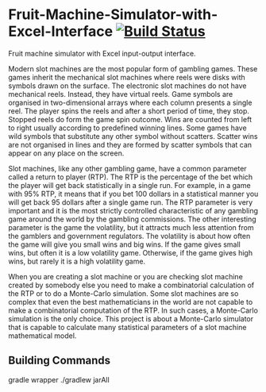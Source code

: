 # Fruit-Machine-Simulator-with-Excel-Interface [![Build Status](https://travis-ci.org/VelbazhdSoftwareLLC/Fruit-Machine-Simulator-with-Excel-Interface.svg?branch=master)](https://travis-ci.org/VelbazhdSoftwareLLC/Fruit-Machine-Simulator-with-Excel-Interface) 

Fruit machine simulator with Excel input-output interface.

Modern slot machines are the most popular form of gambling games. These games inherit the mechanical slot machines where reels were disks with symbols drawn on the surface. The electronic slot machines do not have mechanical reels. Instead, they have virtual reels. Game symbols are organised in two-dimensional arrays where each column presents a single reel. The player spins the reels and after a short period of time, they stop. Stopped reels do form the game spin outcome. Wins are counted from left to right usually according to predefined winning lines. Some games have wild symbols that substitute any other symbol without scatters. Scatter wins are not organised in lines and they are formed by scatter symbols that can appear on any place on the screen.

Slot machines, like any other gambling game, have a common parameter called a return to player (RTP). The RTP is the percentage of the bet which the player will get back statistically in a single run. For example, in a game with 95% RTP, it means that if you bet 100 dollars in a statistical manner you will get back 95 dollars after a single game run. The RTP parameter is very important and it is the most strictly controlled characteristic of any gambling game around the world by the gambling commissions. The other interesting parameter is the game the volatility, but it attracts much less attention from the gamblers and government regulators. The volatility is about how often the game will give you small wins and big wins. If the game gives small wins, but often it is a low volatility game. Otherwise, if the game gives high wins, but rarely it is a high volatility game. 

When you are creating a slot machine or you are checking slot machine created by somebody else you need to make a combinatorial calculation of the RTP or to do a Monte-Carlo simulation. Some slot machines are so complex that even the best mathematicians in the world are not capable to make a combinatorial computation of the RTP. In such cases, a Monte-Carlo simulation is the only choice. This project is about a Monte-Carlo simulator that is capable to calculate many statistical parameters of a slot machine mathematical model. 

## Building Commands

gradle wrapper
./gradlew jarAll

